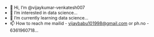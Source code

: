 - 👋 Hi, I’m @vijaykumar-venkatesh007
- 👀 I’m interested in data science...
- 🌱 I’m currently learning data science...
- 📫 How to reach me mailid - vijaybabu101998@gmail.com or ph.no - 6361960718...

<!---
vijaykumar-venkatesh007/vijaykumar-venkatesh007 is a ✨ special ✨ repository because its `README.md` (this file) appears on your GitHub profile.
You can click the Preview link to take a look at your changes.
--->
